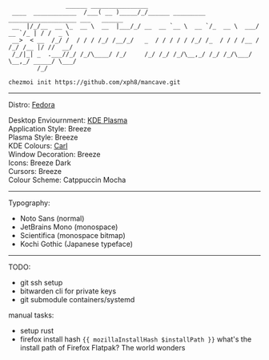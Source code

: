 ```
                ______ ________________
 ____  ____________  /___( __ )_____/_/______ _________ ___________________ ___   ______
 __  |/_/__  __ \_  __ \  __  |___/_/ __  __ `__ \  __ `/_  __ \  ___/  __ `/_ | / /  _ \
 __>  < __  /_/ /  / / / /_/ /__/_/   _  / / / / / /_/ /_  / / / /__ / /_/ /__ |/ //  __/
 /_/|_| _  .___//_/ /_/\____/ /_/     /_/ /_/ /_/\__,_/ /_/ /_/\___/ \__,_/ _____/ \___/
        /_/
```

```console
chezmoi init https://github.com/xph8/mancave.git
```

* * *

Distro: [Fedora](https://fedoraproject.org/spins/kde/)

Desktop Enviournment: [KDE Plasma](https://kde.org/plasma-desktop/)\
Application Style: Breeze\
Plasma Style: Breeze\
KDE Colours: [Carl](https://store.kde.org/p/1330604/)\
Window Decoration: Breeze\
Icons: Breeze Dark\
Cursors: Breeze\
Colour Scheme: Catppuccin Mocha

* * *

Typography:
- Noto Sans (normal)
- JetBrains Mono (monospace)
- Scientifica (monospace bitmap)
- Kochi Gothic (Japanese typeface)

* * *

TODO:
- git ssh setup
- bitwarden cli for private keys
- git submodule containers/systemd

manual tasks:
- setup rust
- firefox install hash
  `{{ mozillaInstallHash $installPath }}` what's the install path of Firefox Flatpak? The world wonders
